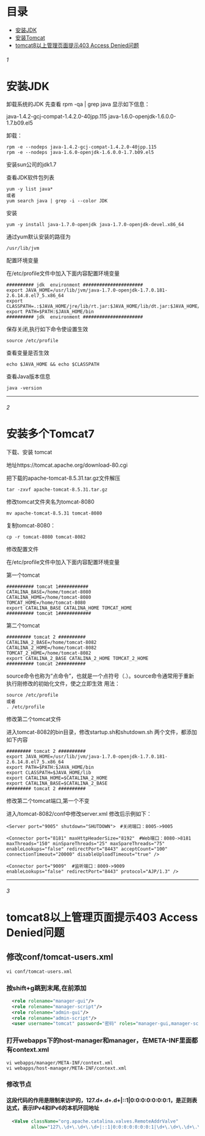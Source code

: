 # 目录
* [安装JDK](#1)
* [安装Tomcat](#2)
* [tomcat8以上管理页面提示403 Access Denied问题](#3)

###### 1
# 安装JDK

卸载系统的JDK
先查看 rpm -qa | grep java
显示如下信息：

java-1.4.2-gcj-compat-1.4.2.0-40jpp.115
java-1.6.0-openjdk-1.6.0.0-1.7.b09.el5

卸载：
```
rpm -e --nodeps java-1.4.2-gcj-compat-1.4.2.0-40jpp.115
rpm -e --nodeps java-1.6.0-openjdk-1.6.0.0-1.7.b09.el5
```
安装sun公司的jdk1.7

查看JDK软件包列表
```
yum -y list java*
或者
yum search java | grep -i --color JDK
```
安装
```
yum -y install java-1.7.0-openjdk java-1.7.0-openjdk-devel.x86_64
```
通过yum默认安装的路径为
```
/usr/lib/jvm
```

配置环境变量 

在/etc/profile文件中加入下面内容配置环境变量
```
########## jdk  environment ######################
export JAVA_HOME=/usr/lib/jvm/java-1.7.0-openjdk-1.7.0.181-2.6.14.8.el7_5.x86_64
export CLASSPATH=.:$JAVA_HOME/jre/lib/rt.jar:$JAVA_HOME/lib/dt.jar:$JAVA_HOME/lib/tools.jar
export PATH=$PATH:$JAVA_HOME/bin
########## jdk  environment ######################
```
保存关闭,执行如下命令使设置生效
```
source /etc/profile
```
查看变量是否生效
```
echo $JAVA_HOME && echo $CLASSPATH
```

查看Java版本信息
```
java -version
```
------------------------------------------------------------------------------------------------
###### 2
# 安装多个Tomcat7

下载、安装 tomcat

地址https://tomcat.apache.org/download-80.cgi

把下载的apache-tomcat-8.5.31.tar.gz文件解压  
```
tar -zxvf apache-tomcat-8.5.31.tar.gz
```
修改tomcat文件夹名为tomcat-8080
```
mv apache-tomcat-8.5.31 tomcat-8080
```
复制tomcat-8080：  
```
cp -r tomcat-8080 tomcat-8082
```

修改配置文件

在/etc/profile文件中加入下面内容配置环境变量

第一个tomcat
```
########## tomcat 1###########
CATALINA_BASE=/home/tomcat-8080
CATALINA_HOME=/home/tomcat-8080
TOMCAT_HOME=/home/tomcat-8080
export CATALINA_BASE CATALINA_HOME TOMCAT_HOME
########## tomcat 1############
```

第二个tomcat
```
######### tomcat 2 ##########
CATALINA_2_BASE=/home/tomcat-8082
CATALINA_2_HOME=/home/tomcat-8082
TOMCAT_2_HOME=/home/tomcat-8082
export CATALINA_2_BASE CATALINA_2_HOME TOMCAT_2_HOME
########## tomcat 2##########
```
source命令也称为“点命令”，也就是一个点符号（.）。source命令通常用于重新执行刚修改的初始化文件，使之立即生效
用法： 
```
source /etc/profile 
或者
. /etc/profile
```

修改第二个tomcat文件

进入tomcat-8082的bin目录，修改startup.sh和shutdown.sh 两个文件，都添加如下内容
```
######### tomcat 2 ##########
export JAVA_HOME=/usr/lib/jvm/java-1.7.0-openjdk-1.7.0.181-2.6.14.8.el7_5.x86_64
export PATH=$PATH:$JAVA_HOME/bin
export CLASSPATH=$JAVA_HOME/lib
export CATALINA_HOME=$CATALINA_2_HOME
export CATALINA_BASE=$CATALINA_2_BASE
######### tomcat 2 ##########
```

修改第二个tomcat端口,第一个不变

进入/tomcat-8082/conf中修改server.xml
修改后示例如下：
```
<Server port="9005" shutdown="SHUTDOWN">　#关闭端口：8005->9005

<Connector port="8181" maxHttpHeaderSize="8192"　#Web端口：8080->8181
maxThreads="150" minSpareThreads="25" maxSpareThreads="75"
enableLookups="false" redirectPort="8443" acceptCount="100"
connectionTimeout="20000" disableUploadTimeout="true" />

<Connector port="9009"  #监听端口：8009->9009
enableLookups="false" redirectPort="8443" protocol="AJP/1.3" />
```
*************************************************************
###### 3
# tomcat8以上管理页面提示403 Access Denied问题
## 修改conf/tomcat-users.xml
```shell
vi conf/tomcat-users.xml
```
### 按shift+g跳到末尾,在</tomcat-users>前添加
```xml
  <role rolename="manager-gui"/>
  <role rolename="manager-script"/>
  <role rolename="admin-gui"/>
  <role rolename="admin-script"/>
  <user username="tomcat" password="密码" roles="manager-gui,manager-script,admin-gui,admin-script"/>
```

### 打开webapps下的host-manager和manager，在META-INF里面都有context.xml
```shell
vi webapps/manager/META-INF/context.xml
vi webapps/host-manager/META-INF/context.xml
```
### 修改<Context antiResourceLocking="false" privileged="true" >节点
#### 这段代码的作用是限制来访IP的，127.d+.d+.d+|::1|0:0:0:0:0:0:0:1，是正则表达式，表示IPv4和IPv6的本机环回地址
```xml
  <Valve className="org.apache.catalina.valves.RemoteAddrValve"
         allow="127\.\d+\.\d+\.\d+|::1|0:0:0:0:0:0:0:1|\d+\.\d+\.\d+\.\d+" />
```
